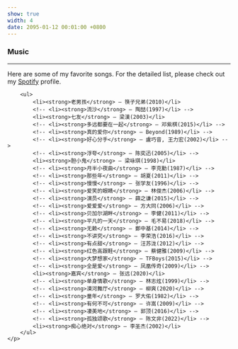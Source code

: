 ```yaml
---
show: true
width: 4
date: 2095-01-12 00:01:00 +0800
---
```


<div class="p-4">
    <h3>Music</h3>
    <hr />
    <p>
        Here are some of my favorite songs. For the detailed list, please check out my <a href="https://open.spotify.com/user/31kamsikj6fdl3dnfp3o3i25by7u?si=9fe506fab4be4b23" target='_blank'>Spotify</a> profile.

        <ul>
            <li><strong>老男孩</strong> – 筷子兄弟(2010)</li>
            <!-- <li><strong>流沙</strong> – 陶喆(1997)</li> -->
            <li><strong>七友</strong> – 梁漢(2003)</li>
            <!-- <li><strong>多远都要在一起</strong> – 邓紫棋(2015)</li> -->
            <!-- <li><strong>真的爱你</strong> – Beyond(1989)</li> -->
            <!-- <li><strong>好心分手</strong> – 盧巧音, 王力宏(2002)</li> -->
            <!-- <li><strong>浮夸</strong> – 陈奕迅(2005)</li> -->
            <li><strong>胆小鬼</strong> – 梁咏琪(1998)</li>
            <!-- <li><strong>月半小夜曲</strong> – 李克勤(1987)</li> -->
            <!-- <li><strong>那些年</strong> – 胡夏(2011)</li> -->
            <!-- <li><strong>慢慢</strong> – 张学友(1996)</li> -->
            <!-- <li><strong>爱笑的眼睛</strong> – 林俊杰(2006)</li> -->
            <!-- <li><strong>演员</strong> – 薛之谦(2015)</li> -->
            <!-- <li><strong>爱爱爱</strong> – 方大同(2006)</li> -->
            <!-- <li><strong>贝加尔湖畔</strong> – 李健(2011)</li> -->
            <!-- <li><strong>平凡的一天</strong> – 毛不易(2018)</li> -->
            <!-- <li><strong>无赖</strong> – 鄭中基(2014)</li> -->
            <!-- <li><strong>不讲究</strong> – 李荣浩(2016)</li> -->
            <!-- <li><strong>有点甜</strong> – 汪苏泷(2012)</li> -->
            <!-- <li><strong>红色高跟鞋</strong> – 蔡健雅(2009)</li> -->
            <!-- <li><strong>大梦想家</strong> – TFBoys(2015)</li> -->
            <!-- <li><strong>全是爱</strong> – 凤凰传奇(2009)</li> -->
            <li><strong>嘉宾</strong> – 张远(2020)</li>
            <!-- <li><strong>单身情歌</strong> – 林志炫(1999)</li> -->
            <!-- <li><strong>漠河舞厅</strong> – 柳爽(2020)</li> -->
            <!-- <li><strong>童年</strong> – 罗大佑(1982)</li> -->
            <!-- <li><strong>有何不可</strong> – 许嵩(2009)</li> -->
            <!-- <li><strong>凄美地</strong> – 郭顶(2016)</li> -->
            <!-- <li><strong>孤独颂歌</strong> – 陈文非(2022)</li> -->
            <li><strong>痴心绝对</strong> – 李圣杰(2002)</li>
        </ul>
    </p>
    
<!-- <img 
  data-src="{{ 'assets/images/bazinga/hobbies/badminton.png' | relative_url }}" 
  class="lazy w-100 rounded" 
  src="{{ '/assets/images/empty_300x200.png' | relative_url }}" 
  data-toggle="tooltip" 
  data-placement="top" 
  title="This image was generated by GPT-4o based on a photo of myself."> -->

</div>

